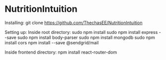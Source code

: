 # NutritionIntuition

Installing:
git clone https://github.com/ThechasEE/NutritionIntuition

Setting up:
Inside root directory:
sudo npm install
sudo npm install express --save
sudo npm install body-parser
sudo npm install mongodb
sudo npm install cors
npm install --save @sendgrid/mail

Inside frontend directory:
npm install react-router-dom